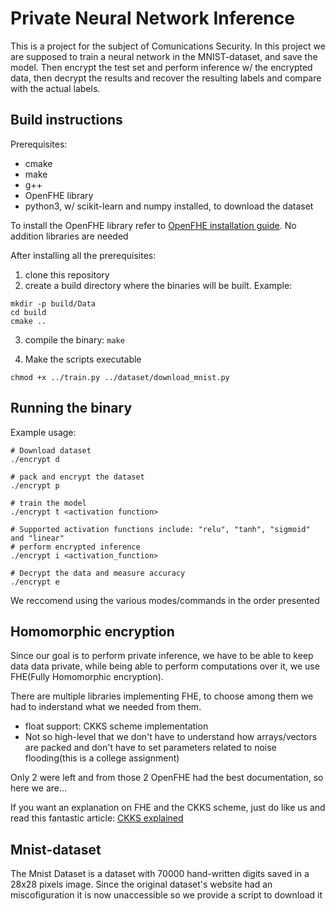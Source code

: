 # Private Neural Network Inference 

This is a project for the subject of Comunications Security. In this project we are supposed to train a neural network in the MNIST-dataset, and save the model. Then encrypt the test set and perform inference w/ the encrypted data, then decrypt the results and recover the resulting labels and compare with the actual labels.

## Build instructions

Prerequisites:
- cmake
- make
- g++
- OpenFHE library
- python3, w/ scikit-learn and numpy installed, to download the dataset

To install the OpenFHE library refer to [OpenFHE installation guide](https://openfhe-development.readthedocs.io/en/latest/sphinx_rsts/intro/installation/installation.html). No addition libraries are needed

After installing all the prerequisites:
1. clone this repository
2. create a build directory where the binaries will be built. Example:
```
mkdir -p build/Data
cd build
cmake ..
```
3. compile the binary: ```make```

4. Make the scripts executable
```
chmod +x ../train.py ../dataset/download_mnist.py
```

## Running the binary

Example usage:
```
# Download dataset
./encrypt d

# pack and encrypt the dataset
./encrypt p

# train the model
./encrypt t <activation function>

# Supported activation functions include: "relu", "tanh", "sigmoid" and "linear"
# perform encrypted inference
./encrypt i <activation_function>

# Decrypt the data and measure accuracy
./encrypt e
```
We reccomend using the various modes/commands in the order presented

## Homomorphic encryption

Since our goal is to perform private inference, we have to be able to keep data data private, while being able to perform computations over it, we use FHE(Fully Homomorphic encryption). 

There are multiple libraries implementing FHE, to choose among them we had to inderstand what we needed from them.
- float support: CKKS scheme implementation
- Not so high-level that we don't have to understand how arrays/vectors are packed and don't have to set parameters related to noise flooding(this is a college assignment)

Only 2 were left and from those 2 OpenFHE had the best documentation, so here we are...

If you want an explanation on FHE and the CKKS scheme, just do like us and read this fantastic article: [CKKS explained](https://blog.openmined.org/ckks-explained-part-1-simple-encoding-and-decoding/)

## Mnist-dataset 

The Mnist Dataset is a dataset with 70000 hand-written digits saved in a 28x28 pixels image. Since the original dataset's website had an miscofiguration it is now unaccessible so we provide a script to download it
